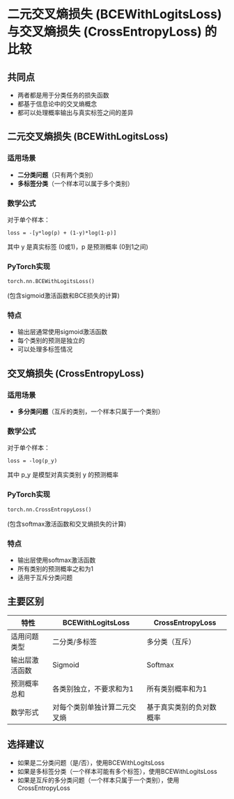 # 二元交叉熵损失 (BCEWithLogitsLoss) 与交叉熵损失 (CrossEntropyLoss) 的比较

## 共同点
- 两者都是用于分类任务的损失函数
- 都基于信息论中的交叉熵概念
- 都可以处理概率输出与真实标签之间的差异

## 二元交叉熵损失 (BCEWithLogitsLoss)

### 适用场景
- **二分类问题**（只有两个类别）
- **多标签分类**（一个样本可以属于多个类别）

### 数学公式
对于单个样本：
```
loss = -[y*log(p) + (1-y)*log(1-p)]
```
其中 y 是真实标签 (0或1)，p 是预测概率 (0到1之间)

### PyTorch实现
```python
torch.nn.BCEWithLogitsLoss()
```
(包含sigmoid激活函数和BCE损失的计算)

### 特点
- 输出层通常使用sigmoid激活函数
- 每个类别的预测是独立的
- 可以处理多标签情况

## 交叉熵损失 (CrossEntropyLoss)

### 适用场景
- **多分类问题**（互斥的类别，一个样本只属于一个类别）

### 数学公式
对于单个样本：
```
loss = -log(p_y)
```
其中 p_y 是模型对真实类别 y 的预测概率

### PyTorch实现
```python
torch.nn.CrossEntropyLoss()
```
(包含softmax激活函数和交叉熵损失的计算)

### 特点
- 输出层使用softmax激活函数
- 所有类别的预测概率之和为1
- 适用于互斥分类问题

## 主要区别

| 特性                | BCEWithLogitsLoss          | CrossEntropyLoss          |
|---------------------|----------------------------|---------------------------|
| 适用问题类型        | 二分类/多标签              | 多分类（互斥）            |
| 输出层激活函数      | Sigmoid                    | Softmax                   |
| 预测概率总和        | 各类别独立，不要求和为1    | 所有类别概率和为1         |
| 数学形式            | 对每个类别单独计算二元交叉熵 | 基于真实类别的负对数概率  |

## 选择建议
- 如果是二分类问题（是/否），使用BCEWithLogitsLoss
- 如果是多标签分类（一个样本可能有多个标签），使用BCEWithLogitsLoss
- 如果是互斥的多分类问题（一个样本只属于一个类别），使用CrossEntropyLoss
